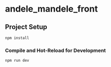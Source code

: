# andele_mandele_front

## Project Setup

```sh
npm install
```

### Compile and Hot-Reload for Development

```sh
npm run dev
```